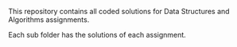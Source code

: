 This repository contains all coded solutions for Data Structures and Algorithms assignments.

Each sub folder has the solutions of each assignment.
